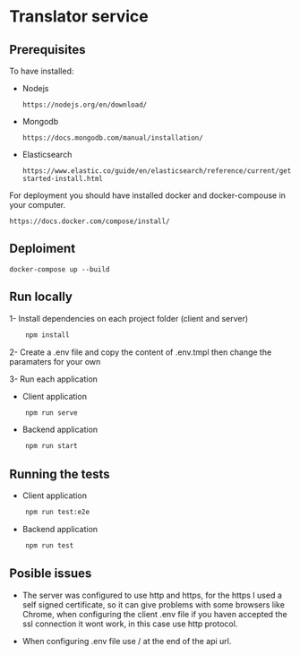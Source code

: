 # Translator service

## Prerequisites

To have installed:

- Nodejs
  ```
  https://nodejs.org/en/download/
  ```
- Mongodb

  ```
  https://docs.mongodb.com/manual/installation/
  ```

- Elasticsearch

  ```
  https://www.elastic.co/guide/en/elasticsearch/reference/current/getting-started-install.html
  ```

For deployment you should have installed docker and docker-compouse in your computer.

  ```
  https://docs.docker.com/compose/install/
  ```

## Deploiment

```
docker-compose up --build
```

## Run locally

1- Install dependencies on each project folder (client and server)

```bash
    npm install
```

2- Create a .env file and copy the content of .env.tmpl then change the paramaters for your own

3- Run each application

- Client application

```bash
    npm run serve
```

- Backend application

```bash
    npm run start
```

## Running the tests

- Client application

```bash
    npm run test:e2e
```

- Backend application

```bash
    npm run test
```

## Posible issues
- The server was configured to use http and https, for the https I used a self signed certificate, so it can give problems with some browsers like Chrome, when configuring the client .env file if you haven accepted the ssl connection it wont work, in this case use http protocol.

- When configuring .env file use / at the end of the api url.
